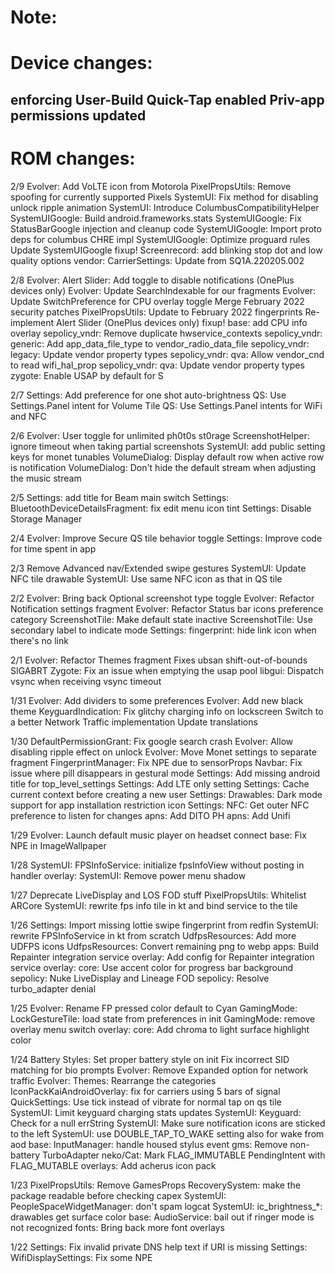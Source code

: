 Note:
==============================

Device changes:
==============================
enforcing User-Build
Quick-Tap enabled
Priv-app permissions updated
------------------------------

ROM changes:
==============================
2/9
Evolver: Add VoLTE icon from Motorola
PixelPropsUtils: Remove spoofing for currently supported Pixels
SystemUI: Fix method for disabling unlock ripple animation
SystemUI: Introduce ColumbusCompatibilityHelper
SystemUIGoogle: Build android.frameworks.stats
SystemUIGoogle: Fix StatusBarGoogle injection and cleanup code
SystemUIGoogle: Import proto deps for columbus CHRE impl
SystemUIGoogle: Optimize proguard rules
Update SystemUIGoogle
fixup! Screenrecord: add blinking stop dot and low quality options
vendor: CarrierSettings: Update from SQ1A.220205.002

2/8
Evolver: Alert Slider: Add toggle to disable notifications (OnePlus devices only)
Evolver: Update SearchIndexable for our fragments
Evolver: Update SwitchPreference for CPU overlay toggle
Merge February 2022 security patches
PixelPropsUtils: Update to February 2022 fingerprints
Re-implement Alert Slider (OnePlus devices only)
fixup! base: add CPU info overlay
sepolicy_vndr: Remove duplicate hwservice_contexts
sepolicy_vndr: generic: Add app_data_file_type to vendor_radio_data_file
sepolicy_vndr: legacy: Update vendor property types
sepolicy_vndr: qva: Allow vendor_cnd to read wifi_hal_prop
sepolicy_vndr: qva: Update vendor property types
zygote: Enable USAP by default for S

2/7
Settings: Add preference for one shot auto-brightness
QS: Use Settings.Panel intent for Volume Tile
QS: Use Settings.Panel intents for WiFi and NFC

2/6
Evolver: User toggle for unlimited ph0t0s st0rage
ScreenshotHelper: ignore timeout when taking partial screenshots
SystemUI: add public setting keys for monet tunables
VolumeDialog: Display default row when active row is notification
VolumeDialog: Don't hide the default stream when adjusting the music stream

2/5
Settings: add title for Beam main switch
Settings: BluetoothDeviceDetailsFragment: fix edit menu icon tint
Settings: Disable Storage Manager

2/4
Evolver: Improve Secure QS tile behavior toggle
Settings: Improve code for time spent in app

2/3
Remove Advanced nav/Extended swipe gestures
SystemUI: Update NFC tile drawable
SystemUI: Use same NFC icon as that in QS tile

2/2
Evolver: Bring back Optional screenshot type toggle
Evolver: Refactor Notification settings fragment
Evolver: Refactor Status bar icons preference category
ScreenshotTile: Make default state inactive
ScreenshotTile: Use secondary label to indicate mode
Settings: fingerprint: hide link icon when there's no link

2/1
Evolver: Refactor Themes fragment
Fixes ubsan shift-out-of-bounds SIGABRT
Zygote: Fix an issue when emptying the usap pool
libgui: Dispatch vsync when receiving vsync timeout

1/31
Evolver: Add dividers to some preferences
Evolver: Add new black theme
KeyguardIndication: Fix glitchy charging info on lockscreen
Switch to a better Network Traffic implementation
Update translations

1/30
DefaultPermissionGrant: Fix google search crash
Evolver: Allow disabling ripple effect on unlock
Evolver: Move Monet settings to separate fragment
FingerprintManager: Fix NPE due to sensorProps
Navbar: Fix issue where pill disappears in gestural mode
Settings: Add missing android title for top_level_settings
Settings: Add LTE only setting
Settings: Cache current context before creating a new user
Settings: Drawables: Dark mode support for app installation restriction icon
Settings: NFC: Get outer NFC preference to listen for changes
apns: Add DITO PH
apns: Add Unifi

1/29
Evolver: Launch default music player on headset connect
base: Fix NPE in ImageWallpaper

1/28
SystemUI: FPSInfoService: initialize fpsInfoView without posting in handler
overlay: SystemUI: Remove power menu shadow

1/27
Deprecate LiveDisplay and LOS FOD stuff
PixelPropsUtils: Whitelist ARCore
SystemUI: rewrite fps info tile in kt and bind service to the tile

1/26
Settings: Import missing lottie swipe fingerprint from redfin
SystemUI: rewrite FPSInfoService in kt from scratch
UdfpsResources: Add more UDFPS icons
UdfpsResources: Convert remaining png to webp
apps: Build Repainter integration service
overlay: Add config for Repainter integration service
overlay: core: Use accent color for progress bar background
sepolicy: Nuke LiveDisplay and Lineage FOD
sepolicy: Resolve turbo_adapter denial

1/25
Evolver: Rename FP pressed color default to Cyan
GamingMode: LockGestureTile: load state from preferences in init
GamingMode: remove overlay menu switch
overlay: core: Add chroma to light surface highlight color

1/24
Battery Styles: Set proper battery style on init
Fix incorrect SID matching for bio prompts
Evolver: Remove Expanded option for network traffic
Evolver: Themes: Rearrange the categories
IconPackKaiAndroidOverlay: fix for carriers using 5 bars of signal
QuickSettings: Use tick instead of vibrate for normal tap on qs tile
SystemUI: Limit keyguard charging stats updates
SystemUI: Keyguard: Check for a null errString
SystemUI: Make sure notification icons are sticked to the left
SystemUI: use DOUBLE_TAP_TO_WAKE setting also for wake from aod
base: InputManager: handle housed stylus event
gms: Remove non-battery TurboAdapter
neko/Cat: Mark FLAG_IMMUTABLE PendingIntent with FLAG_MUTABLE
overlays: Add acherus icon pack

1/23
PixelPropsUtils: Remove GamesProps
RecoverySystem: make the package readable before checking capex
SystemUI: PeopleSpaceWidgetManager: don't spam logcat
SystemUI: ic_brightness_*: drawables get surface color
base: AudioService: bail out if ringer mode is not recognized
fonts: Bring back more font overlays

1/22
Settings: Fix invalid private DNS help text if URI is missing
Settings: WifiDisplaySettings: Fix some NPE
